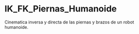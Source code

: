 # IK_FK_Piernas_Humanoide
Cinematica inversa y directa de las piernas y brazos de un robot humanoide.
